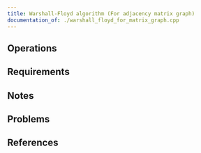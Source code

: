 ```yaml
---
title: Warshall-Floyd algorithm (For adjacency matrix graph)
documentation_of: ./warshall_floyd_for_matrix_graph.cpp
---
```


## Operations

## Requirements

## Notes

## Problems

## References
